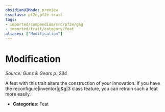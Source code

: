 ```yaml
---
obsidianUIMode: preview
cssclass: pf2e,pf2e-trait
tags:
- imported/compendium/src/pf2e/g&g
- imported/trait/category/feat
aliases: ["Modification"]
---
```

# Modification  
*Source: Guns & Gears p. 234*  

A feat with this trait alters the construction of your innovation. If you have the reconfigure|inventor|g&g|3 class feature, you can retrain such a feat more easily.

- **Categories**: Feat